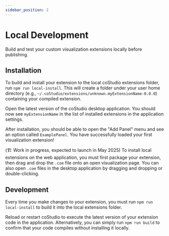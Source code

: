 ```yaml
---
sidebar_position: 2
---
```


# Local Development

Build and test your custom visualization extensions locally before publishing.

## Installation

To build and install your extension to the local coStudio extensions folder, run `npm run local-install`. This will create a folder under your user home directory (e.g., `~/.coStudio/extensions/unknown.myExtensionName-0.0.0`) containing your compiled extension.

Open the latest version of the coStudio desktop application. You should now see `myExtensionName` in the list of installed extensions in the application settings.

After installation, you should be able to open the "Add Panel" menu and see an option called `ExamplePanel`. You have successfully loaded your first visualization extension!

(🏗️ Work in progress, expected to launch in May 2025)
To install local extensions on the web application, you must first package your extension, then drag and drop the `.coe` file onto an open visualization page. You can also open `.coe` files in the desktop application by dragging and dropping or double-clicking.

## Development

Every time you make changes to your extension, you must run `npm run local-install` to build it into the local extensions folder.

Reload or restart coStudio to execute the latest version of your extension code in the application. Alternatively, you can simply run `npm run build` to confirm that your code compiles without installing it locally.
